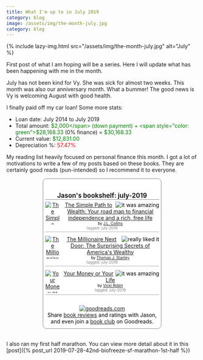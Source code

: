 ```yaml
---
title: What I'm up to in July 2019
category: blog
image: /assets/img/the-month-july.jpg
category: blog
---
```


{% include lazy-img.html src="/assets/img/the-month-july.jpg" alt="July" %}

First post of what I am hoping will be a series. Here I will update what has been happening with me in the month.

<!--more-->

July has not been kind for Vy. She was sick for almost two weeks. This month was also our anniversary month. What a bummer! The good news is Vy is welcoming August with good health. 

I finally paid off my car loan! Some more stats:
* Loan date: July 2014 to July 2019
* Total amount: <span style="color: green">$2,000</span> (down payment) + <span style="color: green">$28,168.33</span> (0% finance) = <span style="color: green">$30,168.33</span>
* Current value: <span style="color: green">$12,831.00</span>
* Depreciation %: <span style="color: red">57.47%</span>

My reading list heavily focused on personal finance this month. I got a lot of motivations to write a few of my posts based on these books. They are certainly good reads (pun-intended) so I recommend it to everyone.

<!-- Show static HTML/CSS as a placeholder in case js is not enabled - javascript include will override this if things work -->
<style type="text/css" media="screen">
.gr_custom_container_1563424843 {
/* customize your Goodreads widget container here*/
border: 1px solid gray;
border-radius:10px;
padding: 10px 5px 10px 5px;
background-color: #FFFFFF;
color: #000000;
width: 300px
}
.gr_custom_header_1563424843 {
/* customize your Goodreads header here*/
border-bottom: 1px solid gray;
width: 100%;
margin-bottom: 5px;
text-align: center;
font-size: 120%
}
.gr_custom_each_container_1563424843 {
/* customize each individual book container here */
width: 100%;
clear: both;
margin-bottom: 10px;
overflow: auto;
padding-bottom: 4px;
border-bottom: 1px solid #aaa;
}
.gr_custom_book_container_1563424843 {
/* customize your book covers here */
overflow: hidden;
height: 60px;
float: left;
margin-right: 4px;
width: 39px;
}
.gr_custom_author_1563424843 {
/* customize your author names here */
font-size: 10px;
}
.gr_custom_tags_1563424843 {
/* customize your tags here */
font-size: 10px;
color: gray;
}
.gr_custom_rating_1563424843 {
/* customize your rating stars here */
float: right;
}
</style>

<div align="center" id="gr_custom_widget_1563424843">
    <div class="gr_custom_container_1563424843">
<h2 class="gr_custom_header_1563424843">
<a style="text-decoration: none;" rel="nofollow" href="https://www.goodreads.com/review/list/54938708-jason-thai?shelf=july-2019&amp;utm_medium=api&amp;utm_source=custom_widget">Jason&#39;s bookshelf: july-2019</a>
</h2>
<div class="gr_custom_each_container_1563424843">
    <div class="gr_custom_book_container_1563424843">
      <a title="The Simple Path to Wealth: Your road map to financial independence and a rich, free life" rel="nofollow" href="https://www.goodreads.com/review/show/2849979605?utm_medium=api&amp;utm_source=custom_widget"><img alt="The Simple Path to Wealth: Your road map to financial independence and a rich, free life" border="0" src="https://i.gr-assets.com/images/S/compressed.photo.goodreads.com/books/1466299641l/30646587._SY75_.jpg" /></a>
    </div>
    <div class="gr_custom_rating_1563424843">
      <span class=" staticStars notranslate" title="it was amazing"><img alt="it was amazing" src="https://www.goodreads.com/images/layout/gr_red_star_active.png" /><img alt="" src="https://www.goodreads.com/images/layout/gr_red_star_active.png" /><img alt="" src="https://www.goodreads.com/images/layout/gr_red_star_active.png" /><img alt="" src="https://www.goodreads.com/images/layout/gr_red_star_active.png" /><img alt="" src="https://www.goodreads.com/images/layout/gr_red_star_active.png" /></span>
    </div>
    <div class="gr_custom_title_1563424843">
      <a rel="nofollow" href="https://www.goodreads.com/review/show/2849979605?utm_medium=api&amp;utm_source=custom_widget">The Simple Path to Wealth: Your road map to financial independence and a rich, free life</a>
    </div>
    <div class="gr_custom_author_1563424843">
      by <a rel="nofollow" href="https://www.goodreads.com/author/show/2936728.J_L_Collins">J.L. Collins</a>
    </div>
    <div class="gr_custom_tags_1563424843">
      tagged:
      july-2019
    </div>
</div>
<div class="gr_custom_each_container_1563424843">
    <div class="gr_custom_book_container_1563424843">
      <a title="The Millionaire Next Door: The Surprising Secrets of America's Wealthy" rel="nofollow" href="https://www.goodreads.com/review/show/2854902772?utm_medium=api&amp;utm_source=custom_widget"><img alt="The Millionaire Next Door: The Surprising Secrets of America's Wealthy" border="0" src="https://i.gr-assets.com/images/S/compressed.photo.goodreads.com/books/1384821256l/18841345._SY75_.jpg" /></a>
    </div>
    <div class="gr_custom_rating_1563424843">
      <span class=" staticStars notranslate" title="really liked it"><img alt="really liked it" src="https://www.goodreads.com/images/layout/gr_red_star_active.png" /><img alt="" src="https://www.goodreads.com/images/layout/gr_red_star_active.png" /><img alt="" src="https://www.goodreads.com/images/layout/gr_red_star_active.png" /><img alt="" src="https://www.goodreads.com/images/layout/gr_red_star_active.png" /><img alt="" src="https://www.goodreads.com/images/layout/gr_red_star_inactive.png" /></span>
    </div>
    <div class="gr_custom_title_1563424843">
      <a rel="nofollow" href="https://www.goodreads.com/review/show/2854902772?utm_medium=api&amp;utm_source=custom_widget">The Millionaire Next Door: The Surprising Secrets of America's Wealthy</a>
    </div>
    <div class="gr_custom_author_1563424843">
      by <a rel="nofollow" href="https://www.goodreads.com/author/show/659.Thomas_J_Stanley">Thomas J. Stanley</a>
    </div>
    <div class="gr_custom_tags_1563424843">
      tagged:
      july-2019
    </div>
</div>
<div class="gr_custom_each_container_1563424843">
    <div class="gr_custom_book_container_1563424843">
      <a title="Your Money or Your Life" rel="nofollow" href="https://www.goodreads.com/review/show/2875598945?utm_medium=api&amp;utm_source=custom_widget"><img alt="Your Money or Your Life" border="0" src="https://i.gr-assets.com/images/S/compressed.photo.goodreads.com/books/1547451646l/43560266._SY75_.jpg" /></a>
    </div>
    <div class="gr_custom_rating_1563424843">
      <span class=" staticStars notranslate" title="it was amazing"><img alt="it was amazing" src="https://www.goodreads.com/images/layout/gr_red_star_active.png" /><img alt="" src="https://www.goodreads.com/images/layout/gr_red_star_active.png" /><img alt="" src="https://www.goodreads.com/images/layout/gr_red_star_active.png" /><img alt="" src="https://www.goodreads.com/images/layout/gr_red_star_active.png" /><img alt="" src="https://www.goodreads.com/images/layout/gr_red_star_active.png" /></span>
    </div>
    <div class="gr_custom_title_1563424843">
      <a rel="nofollow" href="https://www.goodreads.com/review/show/2875598945?utm_medium=api&amp;utm_source=custom_widget">Your Money or Your Life</a>
    </div>
    <div class="gr_custom_author_1563424843">
      by <a rel="nofollow" href="https://www.goodreads.com/author/show/44527.Vicki_Robin">Vicki Robin</a>
    </div>
    <div class="gr_custom_tags_1563424843">
      tagged:
      july-2019
    </div>
</div>
<br style="clear: both"/>
<center>
<a rel="nofollow" href="https://www.goodreads.com/"><img alt="goodreads.com" style="border:0" src="https://www.goodreads.com/images/widget/widget_logo.gif" /></a>
</center>
<noscript>
Share <a rel="nofollow" href="https://www.goodreads.com/">book reviews</a> and ratings with Jason, and even join a <a rel="nofollow" href="https://www.goodreads.com/group">book club</a> on Goodreads.
</noscript>
</div>

</div>
<script src="https://www.goodreads.com/review/custom_widget/54938708.Jason's%20bookshelf:%20july-2019?cover_position=left&cover_size=small&num_books=5&order=a&shelf=july-2019&show_author=1&show_cover=1&show_rating=1&show_review=1&show_tags=1&show_title=1&sort=date_added&widget_bg_color=FFFFFF&widget_bg_transparent=&widget_border_width=1&widget_id=1563424843&widget_text_color=000000&widget_title_size=medium&widget_width=medium" type="text/javascript" charset="utf-8"></script>
<br>

I also ran my first half marathon. You can view more detail about it in this [post]({% post_url 2019-07-28-42nd-biofreeze-sf-marathon-1st-half %})

